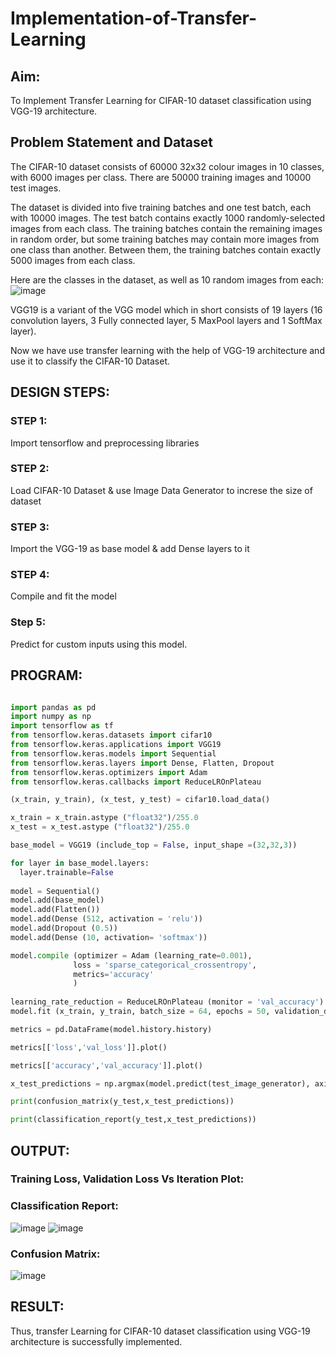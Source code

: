# Implementation-of-Transfer-Learning
## Aim:
To Implement Transfer Learning for CIFAR-10 dataset classification using VGG-19 architecture.
## Problem Statement and Dataset
The CIFAR-10 dataset consists of 60000 32x32 colour images in 10 classes, with 6000 images per class. There are 50000 training images and 10000 test images.

The dataset is divided into five training batches and one test batch, each with 10000 images. The test batch contains exactly 1000 randomly-selected images from each class. The training batches contain the remaining images in random order, but some training batches may contain more images from one class than another. Between them, the training batches contain exactly 5000 images from each class.

Here are the classes in the dataset, as well as 10 random images from each:
![image](https://user-images.githubusercontent.com/94164665/235583185-421877ce-56e9-42c1-93dc-b33f4b338a26.png)

VGG19 is a variant of the VGG model which in short consists of 19 layers (16 convolution layers, 3 Fully connected layer, 5 MaxPool layers and 1 SoftMax layer).

Now we have use transfer learning with the help of VGG-19 architecture and use it to classify the CIFAR-10 Dataset.

## DESIGN STEPS:
### STEP 1:
Import tensorflow and preprocessing libraries

### STEP 2:
Load CIFAR-10 Dataset & use Image Data Generator to increse the size of dataset

### STEP 3:
Import the VGG-19 as base model & add Dense layers to it

### STEP 4:
Compile and fit the model

### Step 5:
Predict for custom inputs using this model.


## PROGRAM:
```python

import pandas as pd
import numpy as np
import tensorflow as tf 
from tensorflow.keras.datasets import cifar10
from tensorflow.keras.applications import VGG19 
from tensorflow.keras.models import Sequential
from tensorflow.keras.layers import Dense, Flatten, Dropout
from tensorflow.keras.optimizers import Adam
from tensorflow.keras.callbacks import ReduceLROnPlateau

(x_train, y_train), (x_test, y_test) = cifar10.load_data()

x_train = x_train.astype ("float32")/255.0
x_test = x_test.astype ("float32")/255.0

base_model = VGG19 (include_top = False, input_shape =(32,32,3))

for layer in base_model.layers:
  layer.trainable=False
  
model = Sequential()
model.add(base_model)
model.add(Flatten())
model.add(Dense (512, activation = 'relu'))
model.add(Dropout (0.5))
model.add(Dense (10, activation= 'softmax'))

model.compile (optimizer = Adam (learning_rate=0.001),
              loss = 'sparse_categorical_crossentropy',
              metrics='accuracy'
              )
              
learning_rate_reduction = ReduceLROnPlateau (monitor = 'val_accuracy')
model.fit (x_train, y_train, batch_size = 64, epochs = 50, validation_data = (x_test, y_test), callbacks = [learning_rate_reduction])

metrics = pd.DataFrame(model.history.history)

metrics[['loss','val_loss']].plot()

metrics[['accuracy','val_accuracy']].plot()

x_test_predictions = np.argmax(model.predict(test_image_generator), axis=1)

print(confusion_matrix(y_test,x_test_predictions))

print(classification_report(y_test,x_test_predictions))
```


## OUTPUT:
### Training Loss, Validation Loss Vs Iteration Plot:


### Classification Report:
![image](https://user-images.githubusercontent.com/94164665/235583692-da99886a-47fa-48c9-899e-de098707527c.png)
![image](https://user-images.githubusercontent.com/94164665/235583747-dae8314e-7951-49ef-956f-83da26aa4051.png)


### Confusion Matrix:
![image](https://user-images.githubusercontent.com/94164665/235583808-ce4b968b-95d4-4c04-a147-3e84e340b2ac.png)

## RESULT:
Thus, transfer Learning for CIFAR-10 dataset classification using VGG-19 architecture is successfully implemented.
